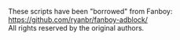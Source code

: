 These scripts have been "borrowed" from Fanboy: https://github.com/ryanbr/fanboy-adblock/<br>
All rights reserved by the original authors.
